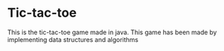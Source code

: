 # Tic-tac-toe
This is the tic-tac-toe game made in java. This game has been made by implementing data structures and algorithms
